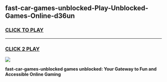 
## fast-car-games-unblocked-Play-Unblocked-Games-Online-d36un
<h3>
<a href="https://premium76.site?title=fast-car-games-unblocked&ref=24A">CLICK TO PLAY</a></h3>
<hr>

<h3>
<a href="https://premium76.site?title=fast-car-games-unblocked&ref=24A">CLICK 2 PLAY</a>
  
</h3>

<a href="https://premium76.site?title=fast-car-games-unblocked&ref=24A"><img src="https://clearcache.store/games.png"></a>


**fast-car-games-unblocked games unblocked: Your Gateway to Fun and Accessible Online Gaming**
